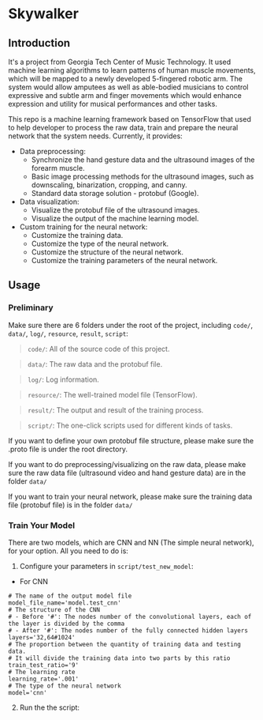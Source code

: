 Skywalker
===

Introduction
---
It's a project from Georgia Tech Center of Music Technology. It used machine learning algorithms to learn patterns of human muscle movements, which will be mapped to a newly developed 5-fingered robotic arm. The system would allow amputees as well as able-bodied musicians to control expressive and subtle arm and finger movements which would enhance expression and utility for musical performances and other tasks.

This repo is a machine learning framework based on TensorFlow that used to help developer to process the raw data, train and prepare the neural network that the system needs. Currently, it provides:
- Data preprocessing:
    * Synchronize the hand gesture data and the ultrasound images of the forearm muscle.
    * Basic image processing methods for the ultrasound images, such as downscaling, binarization, cropping, and canny.
    * Standard data storage solution - protobuf (Google).
- Data visualization:
    * Visualize the protobuf file of the ultrasound images.
    * Visualize the output of the machine learning model.
- Custom training for the neural network:
    * Customize the training data.
    * Customize the type of the neural network.
    * Customize the structure of the neural network.
    * Customize the training parameters of the neural network.  

Usage
---

### Preliminary
Make sure there are 6 folders under the root of the project, including `code/`, `data/`, `log/`, `resource`, `result`, `script`:

> `code/`: All of the source code of this project.

> `data/`: The raw data and the protobuf file.

> `log/`: Log information.

> `resource/`: The well-trained model file (TensorFlow).

> `result/`: The output and result of the training process.  

> `script/`: The one-click scripts used for different kinds of tasks.

If you want to define your own protobuf file structure, please make sure the .proto file is under the root directory.

If you want to do preprocessing/visualizing on the raw data, please make sure the raw data file (ultrasound video and hand gesture data) are in the folder `data/`

If you want to train your neural network, please make sure the training data file (protobuf file) is in the folder `data/`

### Train Your Model
There are two models, which are CNN and NN (The simple neural network), for your option. All you need to do is:
1. Configure your parameters in `script/test_new_model`:
- For CNN
```shell
# The name of the output model file
model_file_name='model.test_cnn'
# The structure of the CNN
# - Before '#': The nodes number of the convolutional layers, each of the layer is divided by the comma
# - After '#': The nodes number of the fully connected hidden layers
layers='32,64#1024'
# The proportion between the quantity of training data and testing data.
# It will divide the training data into two parts by this ratio
train_test_ratio='9'
# The learning rate
learning_rate='.001'
# The type of the neural network
model='cnn'
```
2. Run the the script:

